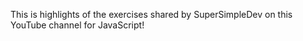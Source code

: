 This is highlights of the exercises shared by SuperSimpleDev on this YouTube channel for JavaScript!
